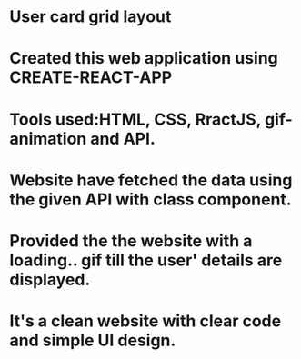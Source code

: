 # User card grid layout 
# Created this web application using CREATE-REACT-APP 
# Tools used:HTML, CSS, RractJS, gif-animation and API.
# Website have fetched the data using the given API with class component.
# Provided the the website with a loading.. gif till the user' details are displayed.
# It's a clean website with clear code and simple UI design.
